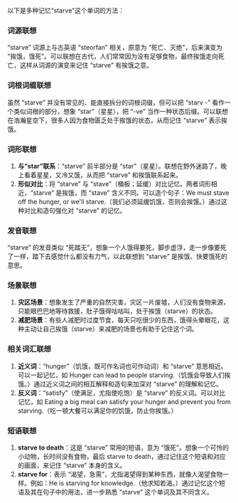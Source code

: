 以下是多种记忆“starve”这个单词的方法：

### 词源联想
“starve” 词源上与古英语 “steorfan” 相关，原意为 “死亡、灭绝”，后来演变为 “挨饿，饿死”。可以联想在古代，人们常常因为没有足够食物，最终挨饿走向死亡，这样从词源的演变来记住 “starve” 有挨饿之意。

### 词根词缀联想
虽然 “starve” 并没有常见的、能直接拆分的词根词缀，但可以把 “starv -” 看作一个类似词根的部分，想象 “star”（星星），把 “-ve” 当作一种状态后缀。可以联想在浩瀚星空下，很多人因为食物匮乏处于挨饿的状态，从而记住 “starve” 表示挨饿。

### 词形联想
1. **与“star”联系**：“starve” 前半部分是 “star”（星星）。联想在野外迷路了，晚上看着星星，又冷又饿，从而把 “starve” 和挨饿联系起来。
2. **形似对比**：将 “starve” 与 “stave”（桶板；延缓）对比记忆。两者词形相近，“starve” 是挨饿，而 “stave” 含义不同。可以造个句子：We must stave off the hunger, or we'll starve.（我们必须延缓饥饿，否则会挨饿。）通过这种对比和造句强化对 “starve” 的记忆。

### 发音联想
“starve” 的发音类似 “死踏无”，想象一个人饿得要死，脚步虚浮，走一步像要死了一样，踏下去感觉什么都没有力气，以此联想到 “starve” 是挨饿、快要饿死的意思。

### 场景联想
1. **灾区场景**：想象发生了严重的自然灾害，灾区一片废墟，人们没有食物来源，只能眼巴巴地等待救援，肚子饿得咕咕叫，处于挨饿（starve）的状态。
2. **减肥场景**：有些人减肥时过度节食，每天只吃很少的东西，饿得头晕眼花，这种主动让自己挨饿（starve）来减肥的场景也有助于记住这个词。

### 相关词汇联想
1. **近义词**：“hunger”（饥饿，既可作名词也可作动词）和 “starve” 意思相近。可以一起记忆，如 Hunger can lead to people starving.（饥饿会导致人们挨饿。）通过近义词之间的相互解释和造句来加深对 “starve” 的理解和记忆。
2. **反义词**：“satisfy”（使满足，尤指使吃饱）是 “starve” 的反义词。可以对比记忆，如 Eating a big meal can satisfy your hunger and prevent you from starving.（吃一顿大餐可以满足你的饥饿，防止你挨饿。）

### 短语联想
1. **starve to death**：这是 “starve” 常用的短语，意为 “饿死”。想象一个可怜的小动物，长时间没有食物，最后 starve to death，通过记住这个短语和对应的画面，来记住 “starve” 本身的含义。
2. **starve for**：表示 “渴望，急需”，尤指渴望得到某种东西，就像人渴望食物一样。例如：He is starving for knowledge.（他求知若渴。）通过记忆这个短语及其在句子中的用法，进一步熟悉 “starve” 这个单词及其不同含义。 